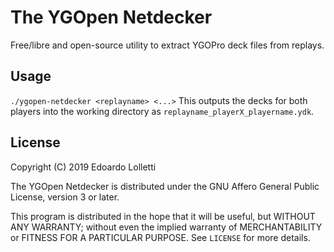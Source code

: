 # The YGOpen Netdecker

Free/libre and open-source utility to extract YGOPro deck files from replays.

## Usage
`./ygopen-netdecker <replayname> <...>`
This outputs the decks for both players into the working directory as `replayname_playerX_playername.ydk`.

## License

Copyright (C) 2019 Edoardo Lolletti

The YGOpen Netdecker is distributed under the GNU Affero General Public License, version 3 or later.

This program is distributed in the hope that it will be useful,
but WITHOUT ANY WARRANTY; without even the implied warranty of
MERCHANTABILITY or FITNESS FOR A PARTICULAR PURPOSE. 
See `LICENSE` for more details.
